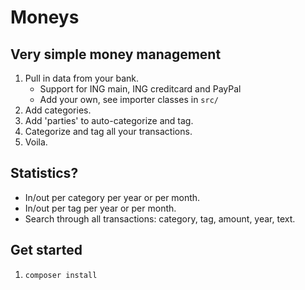 Moneys
====

Very simple money management
----

1. Pull in data from your bank.
    * Support for ING main, ING creditcard and PayPal
    * Add your own, see importer classes in `src/`
2. Add categories.
3. Add 'parties' to auto-categorize and tag.
4. Categorize and tag all your transactions.
5. Voila.

Statistics?
----

* In/out per category per year or per month.
* In/out per tag per year or per month.
* Search through all transactions: category, tag, amount, year, text.

Get started
----

1. `composer install`
